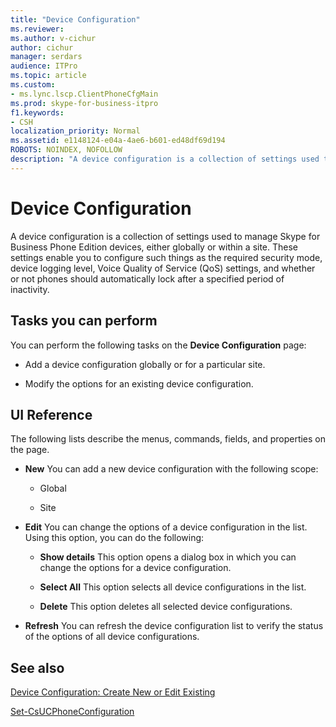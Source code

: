 ```yaml
---
title: "Device Configuration"
ms.reviewer: 
ms.author: v-cichur
author: cichur
manager: serdars
audience: ITPro
ms.topic: article
ms.custom:
- ms.lync.lscp.ClientPhoneCfgMain
ms.prod: skype-for-business-itpro
f1.keywords:
- CSH
localization_priority: Normal
ms.assetid: e1148124-e04a-4ae6-b601-ed48df69d194
ROBOTS: NOINDEX, NOFOLLOW
description: "A device configuration is a collection of settings used to manage Skype for Business Phone Edition devices, either globally or within a site. These settings enable you to configure such things as the required security mode, device logging level, Voice Quality of Service (QoS) settings, and whether or not phones should automatically lock after a specified period of inactivity."
---
```


# Device Configuration
 
A device configuration is a collection of settings used to manage Skype for Business Phone Edition devices, either globally or within a site. These settings enable you to configure such things as the required security mode, device logging level, Voice Quality of Service (QoS) settings, and whether or not phones should automatically lock after a specified period of inactivity. 
  
## Tasks you can perform

You can perform the following tasks on the **Device Configuration** page:
  
- Add a device configuration globally or for a particular site.
    
- Modify the options for an existing device configuration.
    
## UI Reference

The following lists describe the menus, commands, fields, and properties on the page.
  
- **New** You can add a new device configuration with the following scope:
    
  - Global
    
  - Site
    
- **Edit** You can change the options of a device configuration in the list. Using this option, you can do the following:
    
  - **Show details** This option opens a dialog box in which you can change the options for a device configuration.
    
  - **Select All** This option selects all device configurations in the list.
    
  - **Delete** This option deletes all selected device configurations.
    
- **Refresh** You can refresh the device configuration list to verify the status of the options of all device configurations.
    
## See also

[Device Configuration: Create New or Edit Existing](ms.lync.lscp.ClientDeviceTestEdit.md)

[Set-CsUCPhoneConfiguration](/powershell/module/skype/set-csucphoneconfiguration?view=skype-ps)